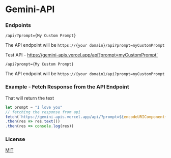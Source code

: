 # Gemini-API 


### Endpoints

`/api/?prompt={My Custom Prompt}`

The API endpoint will be `https://{your domain}/api?prompt=myCustomPrompt`


Test API - https://gemini-apis.vercel.app/api?prompt=myCustomPrompt`

`/api?prompt={My Custom Prompt}`

The API endpoint will be `https://{your domain}/api?prompt=myCustomPrompt`


### Example - Fetch Response from the API Endpoint

That will return the text

```js
let prompt = "I love you"
// fetching the response from api
fetch(`https://gemini-apis.vercel.app/api/?prompt=${encodeURIComponent(prompt))
.then(res => res.text())
.then(res => console.log(res))

```

### License
[MIT](LICENSE)
